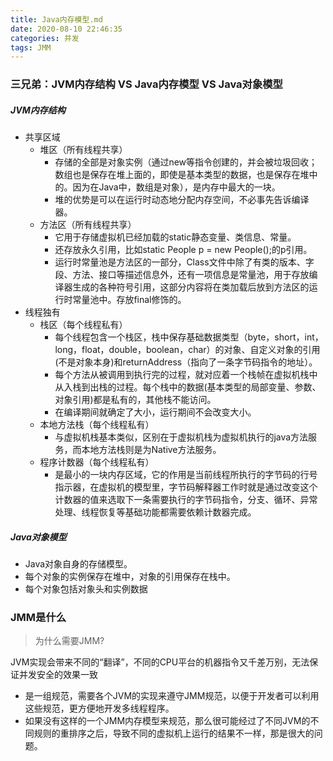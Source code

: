```yaml
---
title: Java内存模型.md
date: 2020-08-10 22:46:35
categories: 并发
tags: JMM
---
```




### 三兄弟：JVM内存结构 VS Java内存模型 VS Java对象模型

##### JVM内存结构

* 共享区域
  * 堆区（所有线程共享）
    * 存储的全部是对象实例（通过new等指令创建的，并会被垃圾回收；数组也是保存在堆上面的，即使是基本类型的数据，也是保存在堆中的。因为在Java中，数组是对象），是内存中最大的一块。
    * 堆的优势是可以在运行时动态地分配内存空间，不必事先告诉编译器。
  * 方法区（所有线程共享）
    * 它用于存储虚拟机已经加载的static静态变量、类信息、常量。
    * 还存放永久引用，比如static People p = new People();的p引用。
    * 运行时常量池是方法区的一部分，Class文件中除了有类的版本、字段、方法、接口等描述信息外，还有一项信息是常量池，用于存放编译器生成的各种符号引用，这部分内容将在类加载后放到方法区的运行时常量池中。存放final修饰的。
* 线程独有
  * 栈区（每个线程私有）
    * 每个线程包含一个栈区，栈中保存基础数据类型（byte，short，int，long，float，double，boolean，char）的对象、自定义对象的引用(不是对象本身)和returnAddress（指向了一条字节码指令的地址）。
    * 每个方法从被调用到执行完的过程，就对应着一个栈帧在虚拟机栈中从入栈到出栈的过程。每个栈中的数据(基本类型的局部变量、参数、对象引用)都是私有的，其他栈不能访问。
    * 在编译期间就确定了大小，运行期间不会改变大小。
  * 本地方法栈（每个线程私有）
    * 与虚拟机栈基本类似，区别在于虚拟机栈为虚拟机执行的java方法服务，而本地方法栈则是为Native方法服务。
  * 程序计数器（每个线程私有）
    * 是最小的一块内存区域，它的作用是当前线程所执行的字节码的行号指示器，在虚拟机的模型里，字节码解释器工作时就是通过改变这个计数器的值来选取下一条需要执行的字节码指令，分支、循环、异常处理、线程恢复等基础功能都需要依赖计数器完成。

##### Java对象模型

* Java对象自身的存储模型。
* 每个对象的实例保存在堆中，对象的引用保存在栈中。
* 每个对象包括对象头和实例数据

### JMM是什么

>  为什么需要JMM? 

​	JVM实现会带来不同的“翻译”，不同的CPU平台的机器指令又千差万别，无法保证并发安全的效果一致

* 是一组规范，需要各个JVM的实现来遵守JMM规范，以便于开发者可以利用这些规范，更方便地开发多线程程序。
* 如果没有这样的一个JMM内存模型来规范，那么很可能经过了不同JVM的不同规则的重排序之后，导致不同的虚拟机上运行的结果不一样，那是很大的问题。